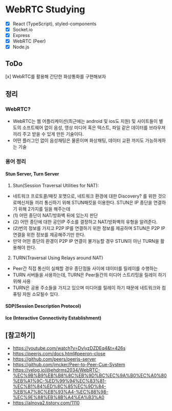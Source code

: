 # WebRTC Studying

- [x] React (TypeScript), styled-components
- [x] Socket.io
- [x] Express
- [x] WebRTC (Peer)
- [x] Node.js

## ToDo

[x] WebRTC를 활용해 간단한 화상통화를 구현해보자

## 정리

### WebRTC?

- WebRTC는 웹 어플리케이션(최근에는 android 및 ios도 지원) 및 사이트들이 별도의 소프트웨어 없이 음성, 영상 미디어 혹은 텍스트, 파일 같은 데이터를 브라우져끼리 주고 받을 수 있게 만든 기술이다.
- 어떤 플러그인 없이 음성채팅은 물론이며 화상채팅, 데이터 교환 까지도 가능하게하는 기술

### 용어 정리

#### Stun Server, Turn Server

1. Stun(Session Traversal Utilities for NAT):

- 네트워크 프로토콜/패킷 포맷으로, 네트워크 환경에 대한 Discovery? 를 위한 것으로메신저들 끼리 통신하기 위해 STUN패킷을 이용한다. STUN은 IP 종단을 연결하기 위해 2가지를 일을 해주는데<br/>
- (1) 어떤 종단이 NAT/방화벽 뒤에 있는지 판단<br/>
- (2) 어떤 종단에 대한 공인IP 주소를 결정하고 NAT/방화벽의 유형을 알려준다. <br/>
- (2)번의 정보를 가지고 P2P IP를 연결하기 위한 정보를 제공하며 STUN은 P2P IP연결을 위한 정보를 제공해주기만 한다.<br/>
- 만약 어떤 종단의 환경이 P2P IP 연결이 불가능할 경우 STUN이 아닌 TURN을 활용해야 한다.<br/>

2. TURN(Traversal Using Relays around NAT)

- Peer간 직접 통신이 실패할 경우 종단점들 사이에 데이터를 릴레이를 수행하는<br/>
- TURN 서버들을 사용하는데, TURN은 Peer들간의 미디어 스트리밍을 릴레이 하기 위해 사용<br/>
- TURN은 공용 주소들을 가지고 있으며 미디어를 릴레이 하기 때문에 네트워크와 컴퓨팅 자원 소모될수 있다.<br/>

#### SDP(Session Description Protocol)

#### Ice (Interactive Connectivity Establishment)

## [참고하기]

- https://youtube.com/watch?v=DvlyzDZDEq4&t=426s
- https://peerjs.com/docs.html#peeron-close
- https://github.com/peers/peerjs-server
- https://github.com/jmcker/Peer-to-Peer-Cue-System
- https://velog.io/@ehdrms2034/WebRTC-%EC%9B%B9%EB%B8%8C%EB%9D%BC%EC%9A%B0%EC%A0%80%EB%A1%9C-%ED%99%94%EC%83%81-%EC%B1%84%ED%8C%85%EC%9D%84-%EB%A7%8C%EB%93%A4-%EC%88%98-%EC%9E%88%EB%8B%A4%EA%B3%A0
- https://alnova2.tistory.com/1110

